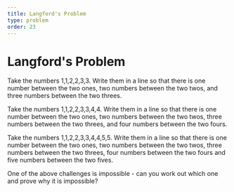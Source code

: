 ```yaml
---
title: Langford's Problem
type: problem
order: 23
---
```


# Langford's Problem

Take the numbers 1,1,2,2,3,3. Write them in a line so that there is one number between the two ones, two numbers between the two twos, and three numbers between the two threes.

Take the numbers 1,1,2,2,3,3,4,4. Write them in a line so that there is one number between the two ones, two numbers between the two twos, three numbers between the two threes, and four numbers between the two fours.

Take the numbers 1,1,2,2,3,3,4,4,5,5. Write them in a line so that there is one number between the two ones, two numbers between the two twos, three numbers between the two threes, four numbers between the two fours and five numbers between the two fives.

One of the above challenges is impossible - can you work out which one and prove why it is impossible?